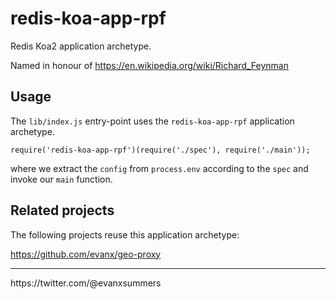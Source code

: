 
# redis-koa-app-rpf

Redis Koa2 application archetype.

Named in honour of https://en.wikipedia.org/wiki/Richard_Feynman 

## Usage

The `lib/index.js` entry-point uses the `redis-koa-app-rpf` application archetype.
```
require('redis-koa-app-rpf')(require('./spec'), require('./main'));
```
where we extract the `config` from `process.env` according to the `spec` and invoke our `main` function.

## Related projects

The following projects reuse this application archetype:

https://github.com/evanx/geo-proxy

<hr>
https://twitter.com/@evanxsummers
